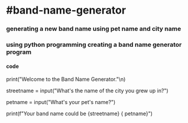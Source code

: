 # #band-name-generator
### generating a new band name using pet name and city name
### using python programming creating a band name generator program
#### code 
print("Welcome to the Band Name Generator."\n)

streetname = input("What's the name of the city you grew up in?")

petname = input("What's your pet's name?")

print(f"Your band name could be {streetname} { petname}")
